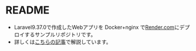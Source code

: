 # README
-   Laravel9.37.0で作成したWebアプリを Docker+nginx で[Render.com](https://render.com/)にデプロイするサンプルリポジトリです。
-   詳しくは[こちらの記事](https://qiita.com/ppputtyo/items/80bccea017fae16e9864)で解説しています。
